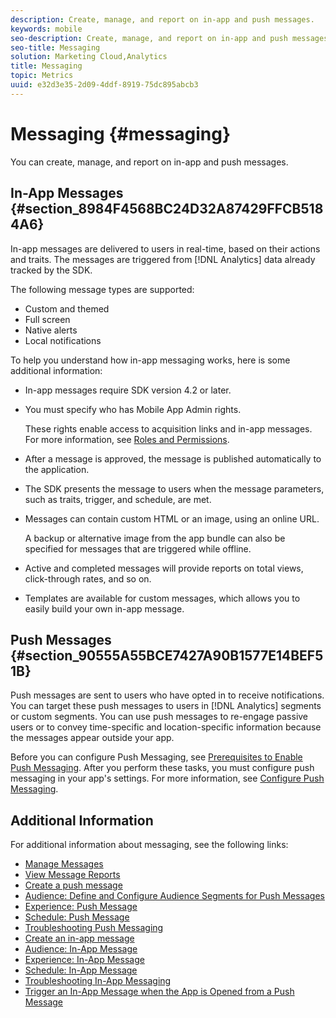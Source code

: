 ```yaml
---
description: Create, manage, and report on in-app and push messages.
keywords: mobile
seo-description: Create, manage, and report on in-app and push messages.
seo-title: Messaging
solution: Marketing Cloud,Analytics
title: Messaging
topic: Metrics
uuid: e32d3e35-2d09-4ddf-8919-75dc895abcb3
---
```


# Messaging {#messaging}

You can create, manage, and report on in-app and push messages.


## In-App Messages {#section_8984F4568BC24D32A87429FFCB5184A6}

In-app messages are delivered to users in real-time, based on their actions and traits. The messages are triggered from [!DNL Analytics] data already tracked by the SDK.

The following message types are supported:

* Custom and themed 
* Full screen 
* Native alerts 
* Local notifications

To help you understand how in-app messaging works, here is some additional information:

* In-app messages require SDK version 4.2 or later. 
* You must specify who has Mobile App Admin rights.

  These rights enable access to acquisition links and in-app messages. For more information, see [Roles and Permissions](/help/using/gs/c-mob-roles-and-permissions.md). 
* After a message is approved, the message is published automatically to the application. 
* The SDK presents the message to users when the message parameters, such as traits, trigger, and schedule, are met. 
* Messages can contain custom HTML or an image, using an online URL.

    A backup or alternative image from the app bundle can also be specified for messages that are triggered while offline. 
* Active and completed messages will provide reports on total views, click-through rates, and so on. 
* Templates are available for custom messages, which allows you to easily build your own in-app message.

## Push Messages {#section_90555A55BCE7427A90B1577E14BEF51B}

Push messages are sent to users who have opted in to receive notifications. You can target these push messages to users in [!DNL Analytics] segments or custom segments. You can use push messages to re-engage passive users or to convey time-specific and location-specific information because the messages appear outside your app.

Before you can configure Push Messaging, see [Prerequisites to Enable Push Messaging](/help/using/c-manage-app-settings/c-mob-confg-app/configure-push-messaging/prerequisites-push-messaging.md). After you perform these tasks, you must configure push messaging in your app's settings. For more information, see [Configure Push Messaging](/help/using/c-manage-app-settings/c-mob-confg-app/configure-push-messaging/configure-push-messaging.md).

## Additional Information

For additional information about messaging, see the following links:

* [Manage Messages](/help/using/in-app-messaging/messages-manage/messages-manage.md)
* [View Message Reports](/help/using/in-app-messaging/messages-manage/view-message-reports.md)
* [Create a push message](/help/using/in-app-messaging/t-create-push-message/t-create-push-message.md)
* [Audience: Define and Configure Audience Segments for Push Messages](/help/using/in-app-messaging/t-create-push-message/c-audience-push-message.md)
* [Experience: Push Message](/help/using/in-app-messaging/t-create-push-message/c-experience-push-message.md)
* [Schedule: Push Message](/help/using/in-app-messaging/t-create-push-message/c-schedule-push-message.md)
* [Troubleshooting Push Messaging](/help/using/in-app-messaging/t-create-push-message/c-troubleshooting-push-messaging.md)
* [Create an in-app message](/help/using/in-app-messaging/t-in-app-message/t-in-app-message.md)
* [Audience: In-App Message](/help/using/in-app-messaging/t-in-app-message/c-audience-in-app-message.md)
* [Experience: In-App Message](/help/using/in-app-messaging/t-in-app-message/c-experience-in-app-message.md)
* [Schedule: In-App Message](/help/using/in-app-messaging/t-in-app-message/c-schedule-in-app-message.md)
* [Troubleshooting In-App Messaging](/help/using/in-app-messaging/t-in-app-message/in-apps-ts.md)
* [Trigger an In-App Message when the App is Opened from a Push Message](/help/using/in-app-messaging/t-mob-trig-in-app-open-app-from-push.md)
